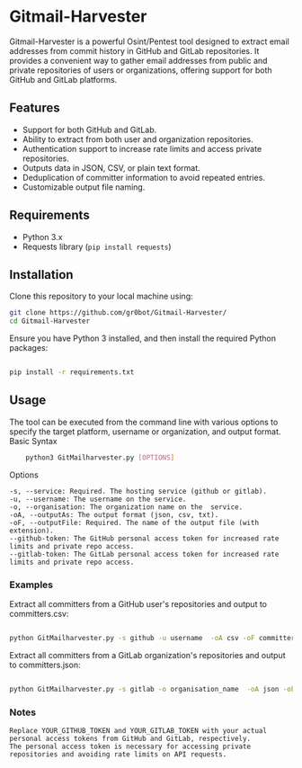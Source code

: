 # Gitmail-Harvester

Gitmail-Harvester is a powerful Osint/Pentest tool designed to extract email addresses from commit history in GitHub and GitLab repositories. It provides a convenient way to gather email addresses from public and private repositories of users or organizations, offering support for both GitHub and GitLab platforms.

## Features

- Support for both GitHub and GitLab.
- Ability to extract from both user and organization repositories.
- Authentication support to increase rate limits and access private repositories.
- Outputs data in JSON, CSV, or plain text format.
- Deduplication of committer information to avoid repeated entries.
- Customizable output file naming.

## Requirements

- Python 3.x
- Requests library (`pip install requests`)

## Installation

Clone this repository to your local machine using:

```bash
git clone https://github.com/gr0bot/Gitmail-Harvester/
cd Gitmail-Harvester
```
Ensure you have Python 3 installed, and then install the required Python packages:

```bash

pip install -r requirements.txt
```
## Usage

The tool can be executed from the command line with various options to specify the target platform, username or organization, and output format.
Basic Syntax

```bash 
    python3 GitMailharvester.py [OPTIONS]
```

Options

    -s, --service: Required. The hosting service (github or gitlab).
    -u, --username: The username on the service.
    -o, --organisation: The organization name on the  service.
    -oA, --outputAs: The output format (json, csv, txt).
    -oF, --outputFile: Required. The name of the output file (with extension).
    --github-token: The GitHub personal access token for increased rate limits and private repo access.
    --gitlab-token: The GitLab personal access token for increased rate limits and private repo access.

### Examples

Extract all committers from a GitHub user's repositories and output to committers.csv:

```bash

python GitMailharvester.py -s github -u username  -oA csv -oF committers.txt --github-token YOUR_GITHUB_TOKEN 
```

Extract all committers from a GitLab organization's repositories and output to committers.json:

```bash

python GitMailharvester.py -s gitlab -o organisation_name  -oA json -oF committers.json --gitlab-token YOUR_GITLAB_TOKEN
```
### Notes

    Replace YOUR_GITHUB_TOKEN and YOUR_GITLAB_TOKEN with your actual personal access tokens from GitHub and GitLab, respectively.
    The personal access token is necessary for accessing private repositories and avoiding rate limits on API requests.



